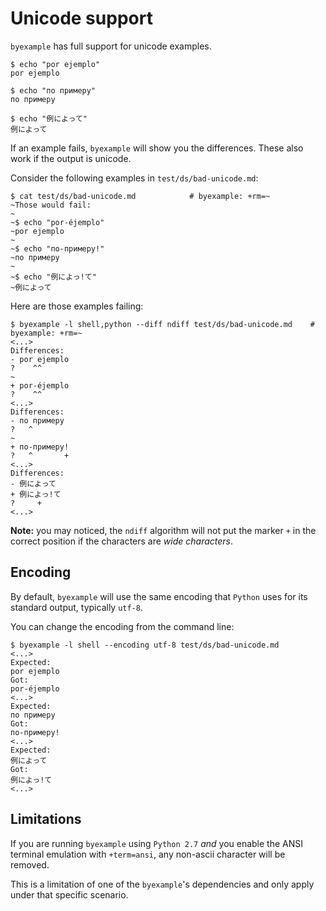 <!--
Check that we have byexample installed first
$ hash byexample                                    # byexample: +fail-fast

$ alias byexample=byexample\ --pretty\ none

--
-->

# Unicode support

``byexample`` has full support for unicode examples.

```shell
$ echo "por ejemplo"
por ejemplo

$ echo "по примеру"
по примеру

$ echo "例によって"
例によって
```

If an example fails, ``byexample`` will show you the differences.
These also work if the output is unicode.

Consider the following examples in ``test/ds/bad-unicode.md``:

```shell
$ cat test/ds/bad-unicode.md            # byexample: +rm=~
~Those would fail:
~
~$ echo "por-éjemplo"
~por ejemplo
~
~$ echo "по-примеру!"
~по примеру
~
~$ echo "例によっ!て"
~例によって

```

Here are those examples failing:

```shell
$ byexample -l shell,python --diff ndiff test/ds/bad-unicode.md    # byexample: +rm=~
<...>
Differences:
- por ejemplo
?    ^^
~
+ por-éjemplo
?    ^^
<...>
Differences:
- по примеру
?   ^
~
+ по-примеру!
?   ^       +
<...>
Differences:
- 例によって
+ 例によっ!て
?     +
<...>
```

**Note:** you may noticed, the ``ndiff`` algorithm will not put the marker ``+``
in the correct position if the characters are *wide characters*.

## Encoding

By default, ``byexample`` will use the same encoding that ``Python`` uses
for its standard output, typically ``utf-8``.

You can change the encoding from the command line:

```shell
$ byexample -l shell --encoding utf-8 test/ds/bad-unicode.md
<...>
Expected:
por ejemplo
Got:
por-éjemplo
<...>
Expected:
по примеру
Got:
по-примеру!
<...>
Expected:
例によって
Got:
例によっ!て
<...>
```

## Limitations

If you are running ``byexample`` using ``Python 2.7`` *and* you
enable the ANSI terminal emulation with ``+term=ansi``, any
non-ascii character will be removed.

This is a limitation of one of the ``byexample``'s dependencies and
only apply under that specific scenario.

